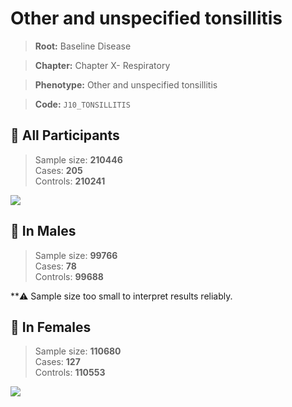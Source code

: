 # Other and unspecified tonsillitis

> **Root:** Baseline Disease  

> **Chapter:** Chapter X- Respiratory  

> **Phenotype:** Other and unspecified tonsillitis  

> **Code:** `J10_TONSILLITIS`

## 🧪 All Participants  
> Sample size: **210446**  
> Cases: **205**  
> Controls: **210241**
<img src="/Disease/Figures/ALL/Incidence/J10_TONSILLITIS.png"/>
<CsvTable src="/Disease/Data/ALL/Incidence/COX_J10_TONSILLITIS.csv" label="🔍 View full results" />

## 👨 In Males  
> Sample size: **99766**  
> Cases: **78**  
> Controls: **99688**

**⚠️ Sample size too small to interpret results reliably.


## 👩 In Females  
> Sample size: **110680**  
> Cases: **127**  
> Controls: **110553**
<img src="/Disease/Figures/Female/Incidence/J10_TONSILLITIS.png"/>
<CsvTable src="/Disease/Data/Female/Incidence/COX_J10_TONSILLITIS.csv" label="🔍 View full results" />
